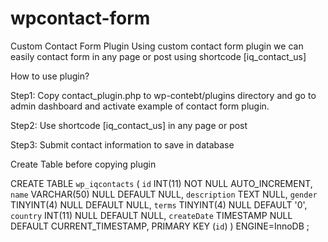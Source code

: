 # wpcontact-form

Custom Contact Form Plugin
Using custom contact form plugin we can easily contact form in any page or post using shortcode [iq_contact_us]

How to use plugin?

Step1: Copy contact_plugin.php to wp-contebt/plugins directory and go to admin dashboard and activate example of contact form plugin.

Step2: Use shortcode [iq_contact_us] in any page or post

Step3: Submit contact information to save in database

Create Table before copying plugin 

CREATE TABLE `wp_iqcontacts` (
	`id` INT(11) NOT NULL AUTO_INCREMENT,
	`name` VARCHAR(50) NULL DEFAULT NULL,
	`description` TEXT NULL,
	`gender` TINYINT(4) NULL DEFAULT NULL,
	`terms` TINYINT(4) NULL DEFAULT '0',
	`country` INT(11) NULL DEFAULT NULL,
	`createDate` TIMESTAMP NULL DEFAULT CURRENT_TIMESTAMP,
	PRIMARY KEY (`id`)
)
ENGINE=InnoDB
;
